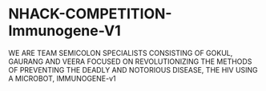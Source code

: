 # NHACK-COMPETITION-Immunogene-V1
WE ARE TEAM SEMICOLON SPECIALISTS CONSISTING OF GOKUL, GAURANG AND VEERA FOCUSED ON REVOLUTIONIZING THE METHODS OF PREVENTING THE DEADLY AND NOTORIOUS DISEASE, THE HIV USING A MICROBOT, IMMUNOGENE-v1
